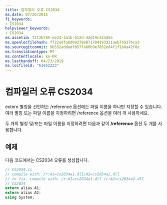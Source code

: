 ```yaml
---
title: 컴파일러 오류 CS2034
ms.date: 07/20/2015
f1_keywords:
- CS2034
helpviewer_keywords:
- CS2034
ms.assetid: 72f2b785-ee23-4a1b-b12d-42d19c324d5e
ms.openlocfilehash: ff22adfa6d09278e871704193321aeb7b527bca3
ms.sourcegitcommit: 9b552addadfb57fab0b9e7852ed4f1f1b8a42f8e
ms.translationtype: MT
ms.contentlocale: ko-KR
ms.lasthandoff: 04/23/2019
ms.locfileid: "61652223"
---
```

# <a name="compiler-error-cs2034"></a>컴파일러 오류 CS2034
extern 별칭을 선언하는 /reference 옵션에는 파일 이름을 하나만 지정할 수 있습니다. 여러 별칭 또는 파일 이름을 지정하려면 /reference 옵션을 여러 개 사용하세요.  
  
 두 개의 별칭 및/또는 파일 이름을 지정하려면 다음과 같이 **/reference** 옵션 두 개를 사용합니다.  
  
## <a name="example"></a>예제  
 다음 코드에서는 CS2034 오류를 생성합니다.  
  
```csharp  
// CS2034.cs  
// compile with: /r:A1=cs2034a1.dll;A2=cs2034a2.dll  
// to fix, compile with: /r:A1=cs2034a1.dll /r:A2=cs2034a2.dll  
// CS2034  
extern alias A1;  
extern alias A2;  
using System;  
```
